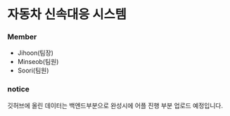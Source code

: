 # 자동차 신속대응 시스템


### Member

* Jihoon(팀장)
* Minseob(팀원)
* Soori(팀원)


### notice

깃허브에 올린 데이터는 백엔드부분으로 완성시에 어플 진행 부분 업로드 예정입니다.